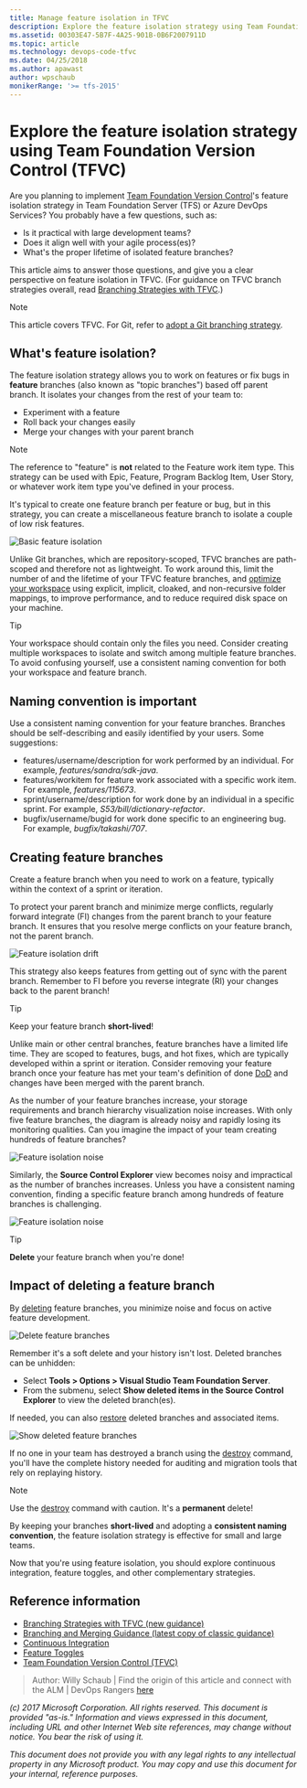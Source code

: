 ```yaml
---
title: Manage feature isolation in TFVC
description: Explore the feature isolation strategy using Team Foundation Version Control (TFVC)
ms.assetid: 00303E47-5B7F-4A25-901B-0B6F2007911D
ms.topic: article
ms.technology: devops-code-tfvc
ms.date: 04/25/2018
ms.author: apawast
author: wpschaub
monikerRange: '>= tfs-2015'
---
```


# Explore the feature isolation strategy using Team Foundation Version Control (TFVC)

Are you planning to implement [Team Foundation Version Control](overview.md)'s feature isolation strategy in Team Foundation Server (TFS) or Azure DevOps Services? You probably have a few questions, such as:

- Is it practical with large development teams?
- Does it align well with your agile process(es)?
- What's the proper lifetime of isolated feature branches?

This article aims to answer those questions, and give you a clear perspective on feature isolation in TFVC. (For guidance on TFVC branch strategies overall, read [Branching Strategies with TFVC](effective-tfvc-branching-strategies-for-devops.md).)

> [!NOTE]
>
> This article covers TFVC. For Git, refer to [adopt a Git branching strategy](../git/git-branching-guidance.md).

## What's feature isolation?

The feature isolation strategy allows you to work on features or fix bugs in **feature** branches (also known as "topic branches") based off parent branch. It isolates your changes from the rest of your team to:

- Experiment with a feature
- Roll back your changes easily
- Merge your changes with your parent branch

> [!NOTE]
>
> The reference to "feature" is **not** related to the Feature work item type. This strategy can be used with Epic, Feature, Program Backlog Item, User Story, or whatever work item type you've defined in your process.

It's typical to create one feature branch per feature or bug, but in this strategy, you can create a miscellaneous feature branch to isolate a couple of low risk features.

![Basic feature isolation](./media/effective-feature-isolation-on-tfvc/feature-isolation-basic.png)

Unlike Git branches, which are repository-scoped, TFVC branches are path-scoped and therefore not as lightweight. To work around this, limit the number of and the lifetime of your TFVC feature branches, and [optimize your workspace](optimize-your-workspace.md) using explicit, implicit, cloaked, and non-recursive folder mappings, to improve performance, and to reduce required disk space on your machine.

> [!TIP]
>
> Your workspace should contain only the files you need. Consider creating multiple workspaces to isolate and switch among multiple feature branches. To avoid confusing yourself, use a consistent naming convention for both your workspace and feature branch.

## Naming convention is important

Use a consistent naming convention for your feature branches. Branches should be self-describing and easily identified by your users. Some suggestions:

- features/username/description for work performed by an individual. For example, _features/sandra/sdk-java_.
- features/workitem for feature work associated with a specific work item. For example, _features/115673_.
- sprint/username/description for work done by an individual in a specific sprint. For example, _S53/bill/dictionary-refactor_.
- bugfix/username/bugid for work done specific to an engineering bug. For example, _bugfix/takashi/707_.

## Creating feature branches

Create a feature branch when you need to work on a feature, typically within the context of a sprint or iteration.

To protect your parent branch and minimize merge conflicts, regularly forward integrate (FI) changes from the parent branch to your feature branch. It ensures that you resolve merge conflicts on your feature branch, not the parent branch.

![Feature isolation drift](./media/effective-feature-isolation-on-tfvc/feature-isolation-basic-drift.png)

This strategy also keeps features from getting out of sync with the parent branch. Remember to FI before you reverse integrate (RI) your changes back to the parent branch!

> [!TIP]
>
> Keep your feature branch **short-lived**!
>
> Unlike main or other central branches, feature branches have a limited life time. They are scoped to features, bugs, and hot fixes, which are typically developed within a sprint or iteration. Consider removing your feature branch once your feature has met your team's definition of done [DoD](https://aka.ms/vsardod) and changes have been merged with the parent branch.

As the number of your feature branches increase, your storage requirements and branch hierarchy visualization noise increases. With only five feature branches, the diagram is already noisy and rapidly losing its monitoring qualities. Can you imagine the impact of your team creating hundreds of feature branches?

![Feature isolation noise](./media/effective-feature-isolation-on-tfvc/feature-isolation-basic-noise.png)

Similarly, the **Source Control Explorer** view becomes noisy and impractical as the number of branches increases. Unless you have a consistent naming convention, finding a specific feature branch among hundreds of feature branches is challenging.

![Feature isolation noise](./media/effective-feature-isolation-on-tfvc/feature-isolation-basic-noise-vside.png)

> [!TIP]
>
> **Delete** your feature branch when you're done!

## Impact of deleting a feature branch

By [deleting](delete-restore-files-folders.md#delete-an-item) feature branches, you minimize noise and focus on active feature development.

![Delete feature branches](./media/effective-feature-isolation-on-tfvc/feature-isolation-delete-branches.png)

Remember it's a soft delete and your history isn't lost. Deleted branches can be unhidden:

- Select **Tools > Options > Visual Studio Team Foundation Server**.
- From the submenu, select **Show deleted items in the Source Control Explorer** to view the deleted branch(es).

If needed, you can also [restore](delete-restore-files-folders.md#restore-items-deleted-from-visual-studio) deleted branches and associated items.

![Show deleted feature branches](./media/effective-feature-isolation-on-tfvc/feature-isolation-delete-branches-show.png)

If no one in your team has destroyed a branch using the [destroy](destroy-command-team-foundation-version-control.md) command, you'll have the complete history needed for auditing and migration tools that rely on replaying history.

> [!NOTE]
>
> Use the [destroy](destroy-command-team-foundation-version-control.md) command with caution. It's a **permanent** delete!

By keeping your branches **short-lived** and adopting a **consistent naming convention**, the feature isolation strategy is effective for small and large teams.

Now that you're using feature isolation, you should explore continuous integration, feature toggles, and other complementary strategies.

## Reference information

- [Branching Strategies with TFVC (new guidance)](./effective-tfvc-branching-strategies-for-devops.md)
- [Branching and Merging Guidance (latest copy of classic guidance)](https://vsardata.blob.core.windows.net/projects/TFS%20Version%20Control%20Part%201%20-%20Branching%20Strategies.pdf)
- [Continuous Integration](/azure/devops/learn/what-is-continuous-integration)
- [Feature Toggles](https://msdn.microsoft.com/magazine/dn683796.aspx)
- [Team Foundation Version Control (TFVC)](overview.md)

> Author: Willy Schaub | Find the origin of this article and connect with the ALM | DevOps Rangers [here](https://github.com/ALM-Rangers/Guidance/blob/master/README.md)

_(c) 2017 Microsoft Corporation. All rights reserved. This document is
provided "as-is." Information and views expressed in this document,
including URL and other Internet Web site references, may change without
notice. You bear the risk of using it._

_This document does not provide you with any legal rights to any
intellectual property in any Microsoft product. You may copy and use
this document for your internal, reference purposes._
